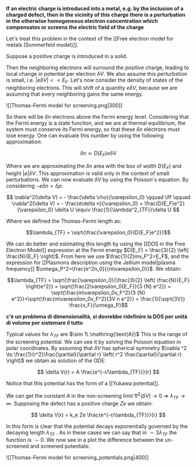 **If an electric charge is introduced into a metal, e.g. by the inclusion of a charged defect, then in the vicinity of this charge there is a perturbation in the otherwise homogeneous electron concentration which compensates or screens the electric field of the charge**

Let's treat this problem in the context of the [[Free electron model for metals (Sommerfeld model)]].

Suppose a positive charge is introduced in a solid. 

Then the neighboring electrons will surround the positive charge, leading to local change in potential per electron $\delta V$. We also assume this perturbation is small, i.e. $|e\delta V|<<E_F$.
Let's now consider the density of states of the neighboring electrons. This will shift of a quantity $e\delta  V$, because we are assuming that every neighboring gains the same energy.

![[Thomas-Fermi model for screening.png|300]]

So there will be $\delta n$ electrons above the Fermi energy level. Considering that the Fermi energy is a state function, and we are at thermal equilibrium, the system must conserve its Fermi energy, so that these $\delta n$ electrons must lose energy.
One can evaluate this number by using the following approximation:

$$ \delta n \simeq D(E_F)e\delta V  $$

Where we are approximating the $\delta n$ area with the box of width $D(E_F)$ and height $|e|\delta V$. This approximation is valid only in the context of small perturbations.
We can now evaluate $\delta V$ by using the Poisson's equation. By considering $-e\delta n = \delta \rho$:

$$ \nabla^2(\delta V) = - \frac{\delta \rho}{\varepsilon_0} \qquad \iff \qquad \nabla^2(\delta V) = - \frac{e\delta n}{\varepsilon_0} =  \frac{D(E_F)e^2}{\varepsilon_0} \delta U \equiv \frac{1}{\lambda^2_{TF}}\delta U $$

Where we defined the Thomas-Fermi length as:

$$\lambda_{TF} = \sqrt{\frac{\varepsilon_0}{D(E_F)e^2}}$$

We can do better and estimating this length by using the [[DOS in the Free Electron Model]] expression at the Fermi energy $D(E_F) = \frac{3}{2} \left( \frac{N}{E_F} \right)$. From here we use $\frac{1}{2}mv_F^2=E_F$, and the expression for [[Plasmons description using the Jellium model|plasma frequency]] $\omega_P^2=\frac{e^2n_0}{{m\varepsilon_0}}$.
We obtain:

$$\lambda_{TF} = \sqrt{\frac{\varepsilon_0}{\frac{3}{2} \left( \frac{N}{E_F} \right)e^2}} = \sqrt{\frac{2\varepsilon_0{E_F}}{3 {N} e^2}} = \sqrt{\frac{m\varepsilon_0v_F^2}{3 {N} e^2}}=\sqrt{\frac{m\varepsilon_0v_F^2}{3V n e^2}} = \frac{1}{\sqrt{3V}} \frac{v_F}{\omega_P}$$

**c'è un problema di dimensionalità, si dovrebbe ridefinire la DOS per unità di volume per sistemare il tutto**

Typical values for $\lambda_{TF}$ are $\sim 1\  \mathring{\text{A}}$
This is the range of the screening potential. We can see it by solving the Poisson equation in polar coordinates.
By assuming that $\delta V$ has spherical symmetry $\nabla ^2 \to \frac{1}{r^2}\frac{\partial}{\partial r} \left(   r^2 \frac{\partial}{\partial r} \right)$ we obtain as solution of the ODE:

$$ \delta V(r) = A \frac{e^{-r/\lambda_{TF}}}{r} $$

Notice that this potential has the form of a [[Yukawa potential]].

We can get the constant $A$ in the non-screening limit $\nabla^2(\delta V)\to 0\ \Rightarrow\  \lambda_{TF} \to \infty$. 
Supposing the defect has a positive charge $Ze$ we obtain: 

$$ \delta V(r) = k_e Ze \frac{e^{-r/\lambda_{TF}}}{r} $$

In this form is clear that the potential decays exponentially governed by the decaying length $\lambda_{TF}$ .
As in these cases we can say that in $\sim 3 \lambda_{TF}$ the function is $\sim 0$.
We now see in a plot the difference between the un-screened and screened potentials:

![[Thomas-Fermi model for screening_potentials.png|400]]
